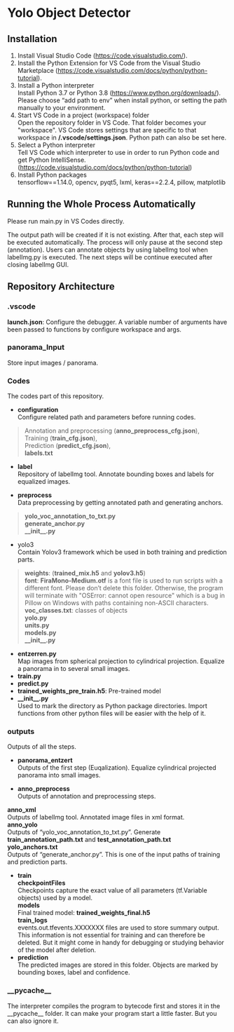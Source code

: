 ﻿# Yolo Object Detector


## Installation
1.	Install Visual Studio Code (https://code.visualstudio.com/).  
2.	Install the Python Extension for VS Code from the Visual Studio Marketplace (https://code.visualstudio.com/docs/python/python-tutorial).  
3.	Install a Python interpreter  
Install Python 3.7 or Python 3.8 (https://www.python.org/downloads/).   
Please choose “add path to env” when install python, or setting the path manually to your environment.  
5. Start VS Code in a project (workspace) folder  
Open the repository folder in VS Code. That folder becomes your "workspace". VS Code stores settings that are specific to that workspace in **/.vscode/settings.json**. Python path can also be set here.  
6. Select a Python interpreter  
Tell VS Code which interpreter to use in order to run Python code and get Python IntelliSense. (https://code.visualstudio.com/docs/python/python-tutorial)  
7. Install Python packages  
    tensorflow\==1.14.0, opencv, pyqt5, lxml, keras==2.2.4, pillow, matplotlib  


## Running the Whole Process Automatically

Please run main.py in VS Codes directly.   

The output path will be created if it is not existing. After that, each step will be executed automatically. The process will only pause at the second step (annotation). Users can annotate objects by using labelImg tool when labelImg.py is executed. The next steps will be continue executed after closing labelImg GUI.


## Repository Architecture

### .vscode
**launch.json**: Configure the debugger. A variable number of arguments have been passed to functions by configure workspace and args. 

### panorama_Input
Store input images / panorama.

### Codes
The codes part of this repository.   
- **configuration**  
Configure related path and parameters before running codes. 
>Annotation and preprocessing (**anno_preprocess_cfg.json**),  
Training (**train_cfg.json**),   
Prediction (**predict_cfg.json**),  
**labels.txt**

- **label**  
Repository of labelImg tool. Annotate bounding boxes and labels for equalized images. 

- **preprocess**  
Data preprocessing by getting annotated path and generating anchors.  
>**yolo_voc_annotation_to_txt.py**  
**generate_anchor.py**  
**\_\_init__.py**  

- yolo3  
Contain Yolov3 framework which be used in both training and prediction parts.   
>**weights**:  (**trained_mix.h5** and **yolov3.h5**)  
**font**: **FiraMono-Medium.otf** is a font file is used to run scripts with a different font. Please don’t delete this folder. Otherwise, the program will terminate with "OSError: cannot open resource" which is a bug in Pillow on Windows with paths containing non-ASCII characters.  
**voc_classes.txt**: classes of objects  
**yolo.py**  
**units.py**  
**models.py**  
**\_\_init__.py**  

- **entzerren.py**  
Map images from spherical projection to cylindrical projection. Equalize a panorama in to several small images.  
- **train.py**  
- **predict.py**  
- **trained_weights_pre_train.h5**: Pre-trained model  
- **\_\_init__.py**  
Used to mark the directory as Python package directories. Import functions from other python files will be easier with the help of it.  

### outputs
Outputs of all the steps.   

- **panorama_entzert**  
Outputs of the first step (Euqalization). Equalize cylindrical projected panorama into small images.   

- **anno_preprocess**  
Outputs of annotation and preprocessing steps.

 **anno_xml**  
 Outputs of labelImg tool. Annotated image files in xml format.   
**anno_yolo**  
 Outputs of “yolo_voc_annotation_to_txt.py”. Generate   **train_annotation_path.txt** and **test_annotation_path.txt**  
**yolo_anchors.txt**  
Outputs of “generate_anchor.py”. This is one of the input paths of training and  prediction parts.  
- **train**  
**checkpointFiles**  
Checkpoints capture the exact value of all parameters (tf.Variable objects) used by a model.  
**models**  
Final trained model: **trained_weights_final.h5**  
**train_logs**  
events.out.tfevents.XXXXXXX files are used to store summary output. This information is not essential for training and can therefore be deleted. But it might come in handy for debugging or studying behavior of the model after deletion.  
- **prediction**  
              The predicted images are stored in this folder. Objects are marked by bounding boxes, label and confidence.
### \_\_pycache_\_
The interpreter compiles the program to bytecode first and stores it in the \_\_pycache\_\_ folder. It can make your program start a little faster. But you can also ignore it.


